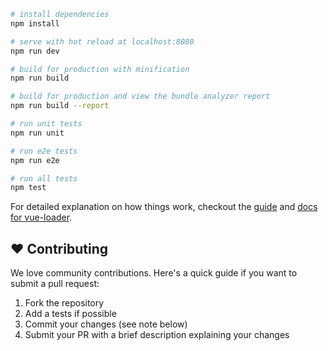 
``` bash
# install dependencies
npm install

# serve with hot reload at localhost:8080
npm run dev

# build for production with minification
npm run build

# build for production and view the bundle analyzer report
npm run build --report

# run unit tests
npm run unit

# run e2e tests
npm run e2e

# run all tests
npm test
```

For detailed explanation on how things work, checkout the [guide](http://vuejs-templates.github.io/webpack/) and [docs for vue-loader](http://vuejs.github.io/vue-loader).

## ❤️ Contributing

We love community contributions. Here's a quick guide if you want to submit a pull request:

1.  Fork the repository
2.  Add a tests if possible
3.  Commit your changes (see note below)
4.  Submit your PR with a brief description explaining your changes
